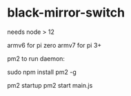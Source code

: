 # black-mirror-switch

needs node > 12

armv6 for pi zero
armv7 for pi 3+

pm2 to run daemon:

sudo npm install pm2 -g

pm2 startup
pm2 start main.js
